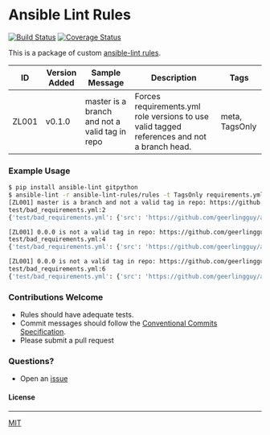 # Ansible Lint Rules
[![Build Status](https://travis-ci.com/trevor-viljoen/ansible-lint-rules.svg?branch=master)](https://travis-ci.com/trevor-viljoen/ansible-lint-rules)
[![Coverage Status](https://coveralls.io/repos/github/trevor-viljoen/ansible-lint-rules/badge.svg?branch=master)](https://coveralls.io/github/trevor-viljoen/ansible-lint-rules?branch=master)

This is a package of custom [ansible-lint rules](https://github.com/ansible/ansible-lint).

| ID | Version Added | Sample Message | Description | Tags |
| ------ | ------ | ------ | ------ | ------ |
| ZL001 | v0.1.0 | master is a branch and not a valid tag in repo | Forces requirements.yml role versions to use valid tagged references and not a branch head. | meta, TagsOnly |

### Example Usage
```sh
$ pip install ansible-lint gitpython
$ ansible-lint -r ansible-lint-rules/rules -t TagsOnly requirements.yml
[ZL001] master is a branch and not a valid tag in repo: https://github.com/geerlingguy/ansible-role-nginx
test/bad_requirements.yml:2
{'test/bad_requirements.yml': {'src': 'https://github.com/geerlingguy/ansible-role-nginx', 'version': 'master', '__line__': 2, '__file__': 'test/bad_requirements.yml'}}

[ZL001] 0.0.0 is not a valid tag in repo: https://github.com/geerlingguy/ansible-role-certbot
test/bad_requirements.yml:4
{'test/bad_requirements.yml': {'src': 'https://github.com/geerlingguy/ansible-role-certbot', 'version': '0.0.0', '__line__': 4, '__file__': 'test/bad_requirements.yml'}}

[ZL001] 0.0.0 is not a valid tag in repo: https://github.com/geerlingguy/ansible-role-elasticsearch
test/bad_requirements.yml:6
{'test/bad_requirements.yml': {'src': 'https://github.com/geerlingguy/ansible-role-elasticsearch', 'version': '0.0.0', '__line__': 6, '__file__': 'test/bad_requirements.yml'}}
```

### Contributions Welcome
- Rules should have adequate tests.
- Commit messages should follow the [Conventional Commits Specification](https://www.conventionalcommits.org).
- Please submit a pull request

### Questions?
- Open an [issue](https://github.com/trevor-viljoen/ansible-lint-rules/issues)

#### License
----
[MIT](https://github.com/trevor-viljoen/ansible-lint-rules/blob/master/LICENSE)
